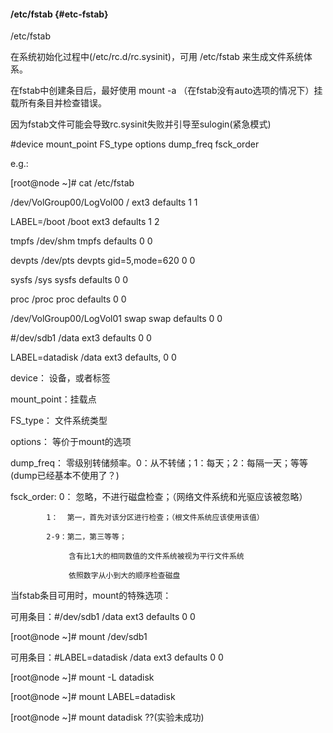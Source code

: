 #### /etc/fstab {#etc-fstab}

/etc/fstab

在系统初始化过程中(/etc/rc.d/rc.sysinit)，可用 /etc/fstab 来生成文件系统体系。

在fstab中创建条目后，最好使用 mount -a （在fstab没有auto选项的情况下）挂载所有条目并检查错误。

因为fstab文件可能会导致rc.sysinit失败并引导至sulogin(紧急模式)

#device                                         mount_point                 FS_type          options                     dump_freq           fsck_order

e.g.:

[root@node ~]# cat /etc/fstab

/dev/VolGroup00/LogVol00   /                ext3      defaults        1 1

LABEL=/boot               /boot             ext3      defaults        1 2

tmpfs                     /dev/shm          tmpfs     defaults        0 0

devpts                    /dev/pts          devpts    gid=5,mode=620  0 0

sysfs                     /sys              sysfs     defaults        0 0

proc                      /proc             proc      defaults        0 0

/dev/VolGroup00/LogVol01   swap             swap      defaults        0 0

#/dev/sdb1                /data             ext3      defaults        0 0

LABEL=datadisk            /data             ext3      defaults,        0 0

device：     设备，或者标签

mount_point：挂载点

FS_type：    文件系统类型

options：    等价于mount的选项

dump_freq：  零级别转储频率。0：从不转储；1：每天；2：每隔一天；等等(dump已经基本不使用了？)

fsck_order:  0：  忽略，不进行磁盘检查；（网络文件系统和光驱应该被忽略）

            1：  第一，首先对该分区进行检查；（根文件系统应该使用该值）

            2-9：第二，第三等等；

                 含有比1大的相同数值的文件系统被视为平行文件系统

                 依照数字从小到大的顺序检查磁盘

当fstab条目可用时，mount的特殊选项：

可用条目：#/dev/sdb1              /data                   ext3    defaults        0 0

[root@node ~]# mount /dev/sdb1

可用条目：#LABEL=datadisk          /data                   ext3    defaults        0 0

[root@node ~]# mount -L datadisk

[root@node ~]# mount LABEL=datadisk

[root@node ~]# mount datadisk   ??(实验未成功)
